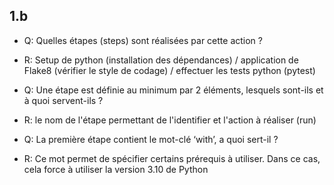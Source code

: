 ## 1.b

- Q: Quelles étapes (steps) sont réalisées par cette action ?
- R: Setup de python (installation des dépendances) / application de Flake8 (vérifier le style de codage) / effectuer les tests python (pytest)

- Q: Une étape est définie au minimum par 2 éléments, lesquels sont-ils et à quoi servent-ils ?
- R: le nom de l'étape permettant de l'identifier et l'action à réaliser (run) 

- Q: La première étape contient le mot-clé ‘with’, a quoi sert-il ? 
- R: Ce mot permet de spécifier certains prérequis à utiliser. Dans ce cas, cela force à utiliser la version 3.10 de Python
